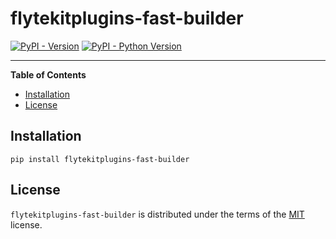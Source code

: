 # flytekitplugins-fast-builder

[![PyPI - Version](https://img.shields.io/pypi/v/flytekitplugins-fast-builder.svg)](https://pypi.org/project/flytekitplugins-fast-builder)
[![PyPI - Python Version](https://img.shields.io/pypi/pyversions/flytekitplugins-fast-builder.svg)](https://pypi.org/project/flytekitplugins-fast-builder)

-----

**Table of Contents**

- [Installation](#installation)
- [License](#license)

## Installation

```console
pip install flytekitplugins-fast-builder
```

## License

`flytekitplugins-fast-builder` is distributed under the terms of the [MIT](https://spdx.org/licenses/MIT.html) license.
